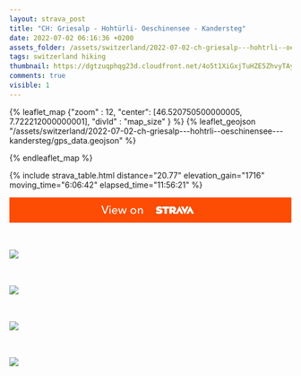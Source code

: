 ```yaml
---
layout: strava_post
title: "CH: Griesalp - Hohtürli- Oeschinensee - Kandersteg"
date: 2022-07-02 06:16:36 +0200
assets_folder: /assets/switzerland/2022-07-02-ch-griesalp---hohtrli--oeschinensee---kandersteg
tags: switzerland hiking
thumbnail: https://dgtzuqphqg23d.cloudfront.net/4o5t1XiGxjTuHZE5ZhvyTAya0Vv2CxezOUkKh9JSlWw-1024x767.jpg
comments: true
visible: 1
---
```



{% leaflet_map {"zoom" : 12,
                  "center": [46.520750500000005, 7.722212000000001],
                 "divId" : "map_size" } %}
    {% leaflet_geojson "/assets/switzerland/2022-07-02-ch-griesalp---hohtrli--oeschinensee---kandersteg/gps_data.geojson" %}

{% endleaflet_map %}





{% include strava_table.html distance="20.77" elevation_gain="1716" moving_time="6:06:42" elapsed_time="11:56:21" %}

[![](/assets/strava.jpg)](https://www.strava.com/activities/7404490730)


<br />

![](https://dgtzuqphqg23d.cloudfront.net/4o5t1XiGxjTuHZE5ZhvyTAya0Vv2CxezOUkKh9JSlWw-1024x767.jpg)


<br />

![](https://dgtzuqphqg23d.cloudfront.net/r58Jdd7YCGwY1R2kDV2LZzlFdjPE8CIY9TYS_uZCtso-768x1024.jpg)


<br />

![](https://dgtzuqphqg23d.cloudfront.net/rNV1TN1r2tjHkOJGZBTSJSitvD6eSbjSOOsSTFxUOdA-768x1024.jpg)


<br />

![](https://dgtzuqphqg23d.cloudfront.net/Dhqal2qs59FdJybkzXjYfC0HAsJ5519mBj-lo5dTyPc-1024x768.jpg)
